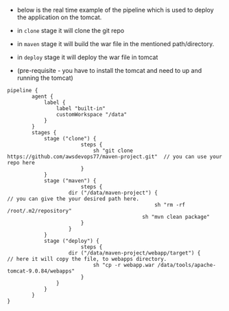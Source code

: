 
- below is the real time example of the pipeline which is used to deploy the application on the tomcat.
- in ```clone``` stage it will clone the git repo
- in ```maven``` stage it will build the war file in the mentioned path/directory.
- in ```deploy``` stage it will deploy the war file in tomcat

- (pre-requisite - you have to install the tomcat and need to up and running the tomcat)



```
pipeline {
    	agent {
        	label {
        		label "built-in"
        		customWorkspace "/data"
        	}
    	}
    	stages {
        	stage ("clone") {
            			steps {
                			sh "git clone https://github.com/awsdevops77/maven-project.git"  // you can use your repo here
            			}
        	}
        	stage ("maven") {
            			steps {
					dir ("/data/maven-project") {                                     // you can give the your desired path here.
					                        	sh "rm -rf /root/.m2/repository"
              								sh "mvn clean package"
           	 			}
        			}
        	}		
        	stage ("deploy") {
            			steps {
					dir ("/data/maven-project/webapp/target") {                                       // here it will copy the file, to webapps directory.
                			sh "cp -r webapp.war /data/tools/apache-tomcat-9.0.84/webapps"        
                   		}
				}
        	}
    	}
}
```
